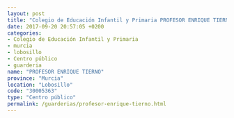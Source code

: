 ```yaml
---
layout: post
title: "Colegio de Educación Infantil y Primaria PROFESOR ENRIQUE TIERNO"
date: 2017-09-20 20:57:05 +0200
categories:
- Colegio de Educación Infantil y Primaria
- murcia
- lobosillo
- Centro público
- guarderia
name: "PROFESOR ENRIQUE TIERNO"
province: "Murcia"
location: "Lobosillo"
code: "30005363"
type: "Centro público"
permalink: /guarderias/profesor-enrique-tierno.html
---
```

